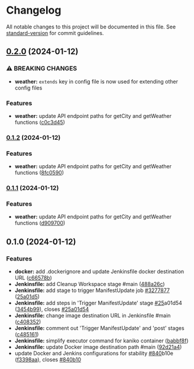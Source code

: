 # Changelog

All notable changes to this project will be documented in this file. See [standard-version](https://github.com/conventional-changelog/standard-version) for commit guidelines.

## [0.2.0](https://github.com/DafaWiratama/fajar-weather-app/compare/v0.1.2...v0.2.0) (2024-01-12)


### ⚠ BREAKING CHANGES

* **weather:** `extends` key in config file is now used for extending other config files

### Features

* **weather:** update API endpoint paths for getCity and getWeather functions ([c0c3d45](https://github.com/DafaWiratama/fajar-weather-app/commit/c0c3d459dfface90cc3cbea0ba93f84c84247ff0))

### [0.1.2](https://github.com/DafaWiratama/fajar-weather-app/compare/v0.1.1...v0.1.2) (2024-01-12)


### Features

* **weather:** update API endpoint paths for getCity and getWeather functions ([8fc0590](https://github.com/DafaWiratama/fajar-weather-app/commit/8fc0590aaaf639a40e7eb68b042fe53f1f9d8917))

### [0.1.1](https://github.com/DafaWiratama/fajar-weather-app/compare/v0.1.0...v0.1.1) (2024-01-12)


### Features

* **weather:** update API endpoint paths for getCity and getWeather functions ([d909700](https://github.com/DafaWiratama/fajar-weather-app/commit/d909700ad7d5f1a9a6e147755d42c0cff45cf533))

## 0.1.0 (2024-01-12)


### Features

* **docker:** add .dockerignore and update Jenkinsfile docker destination URL ([c66578b](https://github.com/DafaWiratama/fajar-weather-app/commit/c66578b168d315fada70af9d45845f3b1bb231fd))
* **Jenkinsfile:** add Cleanup Workspace stage #main ([488a26c](https://github.com/DafaWiratama/fajar-weather-app/commit/488a26c13ec809494e57b7106d067b90eb6438e4))
* **Jenkinsfile:** add stage to trigger ManifestUpdate job [#3277877](https://github.com/DafaWiratama/fajar-weather-app/issues/3277877) ([25a01d5](https://github.com/DafaWiratama/fajar-weather-app/commit/25a01d54aa8182a88c25b051d8a0da72c964e3c9))
* **Jenkinsfile:** add steps in 'Trigger ManifestUpdate' stage [#25](https://github.com/DafaWiratama/fajar-weather-app/issues/25)a01d54 ([3454b99](https://github.com/DafaWiratama/fajar-weather-app/commit/3454b997eecf1035eb783c710d15579aa8bb5b40)), closes [#25a01d54](https://github.com/DafaWiratama/fajar-weather-app/issues/25a01d54)
* **Jenkinsfile:** change image destination URL in Jenkinsfile #main ([c408352](https://github.com/DafaWiratama/fajar-weather-app/commit/c408352d105e6c50b3d911c09d4c2ca777adb63a))
* **Jenkinsfile:** comment out 'Trigger ManifestUpdate' and 'post' stages ([c485161](https://github.com/DafaWiratama/fajar-weather-app/commit/c485161431596d3ec2c23e255fec5613b7b02887))
* **Jenkinsfile:** simplify executor command for kaniko container ([babbf8f](https://github.com/DafaWiratama/fajar-weather-app/commit/babbf8f0fbf31adefbc88682d01f0473bfe32341))
* **Jenkinsfile:** update Docker image destination path #main ([92d21a4](https://github.com/DafaWiratama/fajar-weather-app/commit/92d21a463cc1f2c83f4e000c18e91f369b0df1f9))
* update Docker and Jenkins configurations for stability [#840](https://github.com/DafaWiratama/fajar-weather-app/issues/840)b10e ([f3398aa](https://github.com/DafaWiratama/fajar-weather-app/commit/f3398aabb270e72fc0e7690d31491fb1d454b845)), closes [#840b10](https://github.com/DafaWiratama/fajar-weather-app/issues/840b10)
